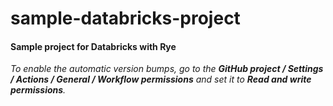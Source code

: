 # sample-databricks-project
#### Sample project for Databricks with Rye
_To enable the automatic version bumps, go to the __GitHub project / Settings / Actions / General / Workflow permissions__ and set it to __Read and write permissions__._
